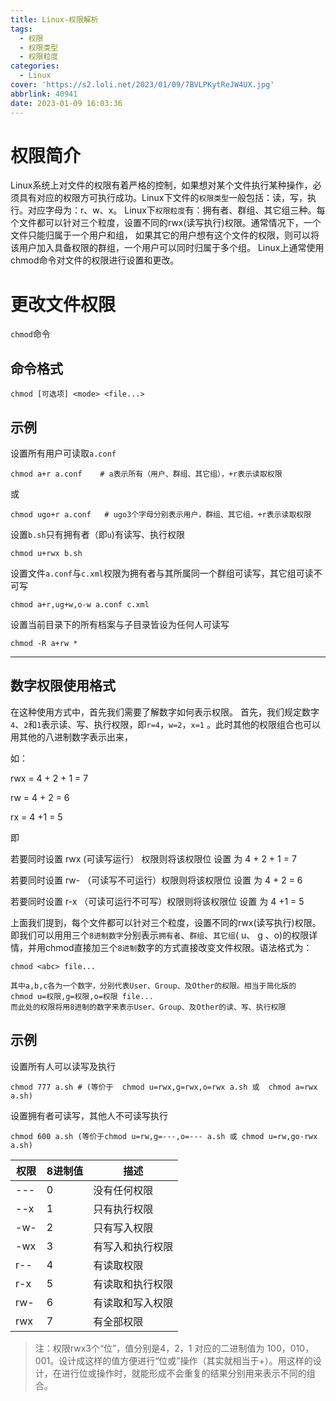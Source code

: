 ```yaml
---
title: Linux-权限解析
tags:
  - 权限
  - 权限类型
  - 权限粒度
categories:
  - Linux
cover: 'https://s2.loli.net/2023/01/09/7BVLPKytReJW4UX.jpg'
abbrlink: 40941
date: 2023-01-09 16:03:36
---
```


# 权限简介
Linux系统上对文件的权限有着严格的控制，如果想对某个文件执行某种操作，必须具有对应的权限方可执行成功。Linux下文件的`权限类型`一般包括：读，写，执行。对应字母为：r、w、x。
Linux下`权限粒度`有：拥有者、群组、其它组三种。每个文件都可以针对三个粒度，设置不同的rwx(读写执行)权限。通常情况下，一个文件只能归属于一个用户和组， 如果其它的用户想有这个文件的权限，则可以将该用户加入具备权限的群组，一个用户可以同时归属于多个组。
Linux上通常使用chmod命令对文件的权限进行设置和更改。

# 更改文件权限
`chmod`命令
## 命令格式
```shell
chmod [可选项] <mode> <file...>
```
## 示例
设置所有用户可读取`a.conf`
```shell
chmod a+r a.conf    # a表示所有（用户、群组、其它组），+r表示读取权限
```
或
```shell
chmod ugo+r a.conf   # ugo3个字母分别表示用户，群组、其它组，+r表示读取权限
```

设置`b.sh`只有拥有者（即`u`)有读写、执行权限
```shell
chmod u+rwx b.sh 
```

设置文件`a.conf`与`c.xml`权限为拥有者与其所属同一个群组可读写，其它组可读不可写
```shell
chmod a+r,ug+w,o-w a.conf c.xml
```

设置当前目录下的所有档案与子目录皆设为任何人可读写
```shell
chmod -R a+rw *
```
---
## 数字权限使用格式
在这种使用方式中，首先我们需要了解数字如何表示权限。 首先，我们规定数字`4`、`2`和`1`表示读、写、执行权限，即`r=4`，`w=2`，`x=1` 。此时其他的权限组合也可以用其他的八进制数字表示出来，

如：

rwx = 4 + 2 + 1 = 7

rw = 4 + 2 = 6

rx = 4 +1 = 5

即

若要同时设置 rwx (可读写运行） 权限则将该权限位 设置 为 4 + 2 + 1 = 7

若要同时设置 rw- （可读写不可运行）权限则将该权限位 设置 为 4 + 2 = 6

若要同时设置 r-x （可读可运行不可写）权限则将该权限位 设置 为 4 +1 = 5

上面我们提到，每个文件都可以针对三个粒度，设置不同的rwx(读写执行)权限。即我们可以用用三个`8进制数字`分别表示`拥有者`、`群组`、`其它组`( u、 g 、o)的权限详情，并用chmod直接加三个`8进制`数字的方式直接改变文件权限。语法格式为：
```shell
chmod <abc> file...
```
```
其中a,b,c各为一个数字，分别代表User、Group、及Other的权限。相当于简化版的
chmod u=权限,g=权限,o=权限 file...
而此处的权限将用8进制的数字来表示User、Group、及Other的读、写、执行权限
```

## 示例
设置所有人可以读写及执行
```shell
chmod 777 a.sh # (等价于  chmod u=rwx,g=rwx,o=rwx a.sh 或  chmod a=rwx a.sh)
```

设置拥有者可读写，其他人不可读写执行
```shell
chmod 600 a.sh (等价于chmod u=rw,g=---,o=--- a.sh 或 chmod u=rw,go-rwx a.sh)
```

| 权限 | 8进制值 | 描述 |
| -- | -- | -- |
| --- | 0 | 没有任何权限 |
| --x | 1 | 只有执行权限 |
| -w- | 2 | 只有写入权限 |
| -wx | 3 | 有写入和执行权限 |
| r-- | 4 | 有读取权限 |
| r-x | 5 | 有读取和执行权限 |
| rw- | 6 | 有读取和写入权限 |
| rwx | 7 | 有全部权限 |

> 注：权限rwx3个“位”，值分别是4，2，1 对应的二进制值为 100，010，001。设计成这样的值方便进行“位或”操作（其实就相当于+）。用这样的设计，在进行位或操作时，就能形成不会重复的结果分别用来表示不同的组合。